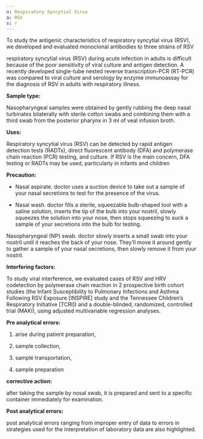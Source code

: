 ```yaml
---
n: Respiratory Syncytial Virus
a: RSV
s: r
---
```


To study the antigenic characteristics of respiratory syncytial virus (RSV), we developed and evaluated monoclonal antibodies to three strains of RSV

respiratory syncytial virus (RSV) during acute infection in adults is difficult because of the poor sensitivity of viral culture and antigen detection. A recently developed single-tube nested reverse transcription-PCR (RT-PCR) was compared to viral culture and serology by enzyme immunoassay for the diagnosis of RSV in adults with respiratory illness.
 
__Sample type:__

Nasopharyngeal samples were obtained by gently rubbing the deep nasal turbinates bilaterally with sterile cotton swabs and combining them with a third swab from the posterior pharynx in 3 ml of veal infusion broth.

__Uses:__

Respiratory syncytial virus (RSV) can be detected by rapid antigen detection tests (RADTs), direct fluorescent antibody (DFA) and polymerase chain reaction (PCR) testing, and culture. If RSV is the main concern, DFA testing or RADTs may be used, particularly in infants and children

__Precaution:__

-	Nasal aspirate.  doctor uses a suction device to take out a sample of your nasal secretions to test for the presence of the virus.

-	Nasal wash.  doctor fills a sterile, squeezable bulb-shaped tool with a saline solution, inserts the tip of the bulb into your nostril, slowly squeezes the solution into your nose, then stops squeezing to suck a sample of your secretions into the bulb for testing.

Nasopharyngeal (NP) swab.  doctor slowly inserts a small swab into your nostril until it reaches the back of your nose. They’ll move it around gently to gather a sample of your nasal secretions, then slowly remove it from your nostril.

__Interfering factors:__

To study viral interference, we evaluated cases of RSV and HRV codetection by polymerase chain reaction in 2 prospective birth cohort studies (the Infant Susceptibility to Pulmonary Infections and Asthma Following RSV Exposure [INSPIRE] study and the Tennessee Children’s Respiratory Initiative [TCRI]) and a double-blinded, randomized, controlled trial (MAKI), using adjusted multivariable regression analyses.

  __Pre analytical errors:__

1.	arise during patient preparation,

2.	sample collection,

3.	sample transportation,

4.	sample preparation

__corrective action:__

after taking the sample by nosal swab, it is prepared and sent to a specific container immediately for examination.

__Post analytical errors:__

post analytical errors ranging from improper entry of data to errors in strategies used for the interpretation of laboratory data are also highlighted.